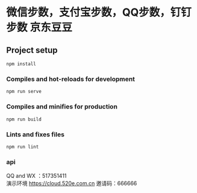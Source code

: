 # 微信步数，支付宝步数，QQ步数，钉钉步数  京东豆豆

## Project setup
```
npm install
```

### Compiles and hot-reloads for development
```
npm run serve
```

### Compiles and minifies for production
```
npm run build
```

### Lints and fixes files
```
npm run lint
```

### api
QQ and WX ：517351411<br>
演示环境
https://cloud.520e.com.cn
邀请码：666666


